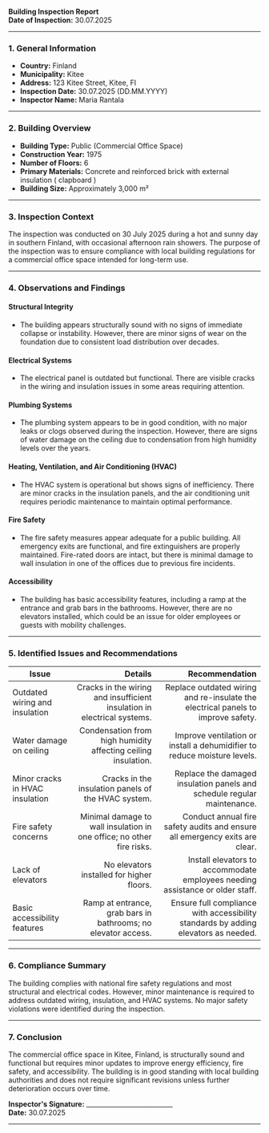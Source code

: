 

**Building Inspection Report**  
**Date of Inspection:** 30.07.2025  

---

### **1. General Information**  
- **Country:** Finland  
- **Municipality:** Kitee  
- **Address:** 123 Kitee Street, Kitee, FI  
- **Inspection Date:** 30.07.2025 (DD.MM.YYYY)  
- **Inspector Name:** Maria Rantala  

---

### **2. Building Overview**  
- **Building Type:** Public (Commercial Office Space)  
- **Construction Year:** 1975  
- **Number of Floors:** 6  
- **Primary Materials:** Concrete and reinforced brick with external insulation ( clapboard )  
- **Building Size:** Approximately 3,000 m²  

---

### **3. Inspection Context**  
The inspection was conducted on 30 July 2025 during a hot and sunny day in southern Finland, with occasional afternoon rain showers. The purpose of the inspection was to ensure compliance with local building regulations for a commercial office space intended for long-term use.

---

### **4. Observations and Findings**  

#### **Structural Integrity**  
- The building appears structurally sound with no signs of immediate collapse or instability. However, there are minor signs of wear on the foundation due to consistent load distribution over decades.  

#### **Electrical Systems**  
- The electrical panel is outdated but functional. There are visible cracks in the wiring and insulation issues in some areas requiring attention.  

#### **Plumbing Systems**  
- The plumbing system appears to be in good condition, with no major leaks or clogs observed during the inspection. However, there are signs of water damage on the ceiling due to condensation from high humidity levels over the years.  

#### **Heating, Ventilation, and Air Conditioning (HVAC)**  
- The HVAC system is operational but shows signs of inefficiency. There are minor cracks in the insulation panels, and the air conditioning unit requires periodic maintenance to maintain optimal performance.  

#### **Fire Safety**  
- The fire safety measures appear adequate for a public building. All emergency exits are functional, and fire extinguishers are properly maintained. Fire-rated doors are intact, but there is minimal damage to wall insulation in one of the offices due to previous fire incidents.  

#### **Accessibility**  
- The building has basic accessibility features, including a ramp at the entrance and grab bars in the bathrooms. However, there are no elevators installed, which could be an issue for older employees or guests with mobility challenges.  

---

### **5. Identified Issues and Recommendations**  

| **Issue**                          | **Details**                                                                 | **Recommendation**                                                                 |
|------------------------------------|-----------------------------------------------------------------------------:|-----------------------------------------------------------------------------------:|
| Outdated wiring and insulation      | Cracks in the wiring and insufficient insulation in electrical systems.     | Replace outdated wiring and re-insulate the electrical panels to improve safety.    |
| Water damage on ceiling             | Condensation from high humidity affecting ceiling insulation.                | Improve ventilation or install a dehumidifier to reduce moisture levels.         |
| Minor cracks in HVAC insulation      | Cracks in the insulation panels of the HVAC system.                         | Replace the damaged insulation panels and schedule regular maintenance.            |
| Fire safety concerns               | Minimal damage to wall insulation in one office; no other fire risks.       | Conduct annual fire safety audits and ensure all emergency exits are clear.     |
| Lack of elevators                  | No elevators installed for higher floors.                                    | Install elevators to accommodate employees needing assistance or older staff.    |
| Basic accessibility features      | Ramp at entrance, grab bars in bathrooms; no elevator access.                | Ensure full compliance with accessibility standards by adding elevators as needed. |

---

### **6. Compliance Summary**  
The building complies with national fire safety regulations and most structural and electrical codes. However, minor maintenance is required to address outdated wiring, insulation, and HVAC systems. No major safety violations were identified during the inspection.

---

### **7. Conclusion**  
The commercial office space in Kitee, Finland, is structurally sound and functional but requires minor updates to improve energy efficiency, fire safety, and accessibility. The building is in good standing with local building authorities and does not require significant revisions unless further deterioration occurs over time.

**Inspector's Signature:** ___________________________  
**Date:** 30.07.2025  

---